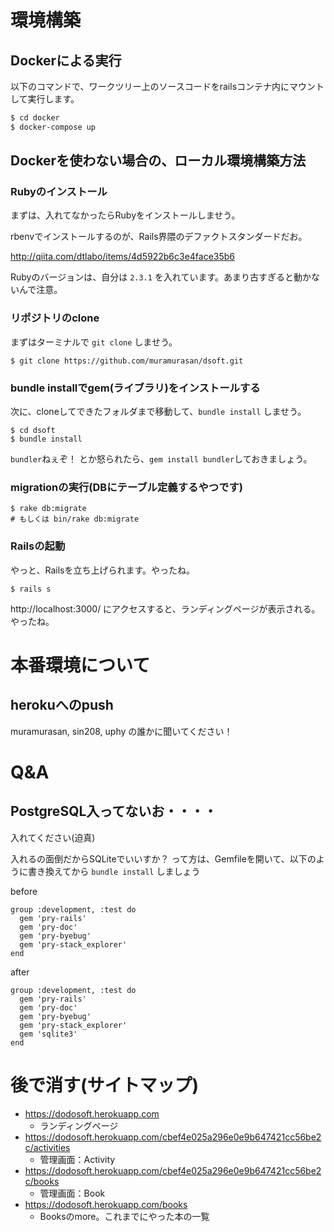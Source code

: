 # 環境構築
## Dockerによる実行

以下のコマンドで、ワークツリー上のソースコードをrailsコンテナ内にマウントして実行します。

```bash
$ cd docker
$ docker-compose up
```

## Dockerを使わない場合の、ローカル環境構築方法

### Rubyのインストール

まずは、入れてなかったらRubyをインストールしませう。

rbenvでインストールするのが、Rails界隈のデファクトスタンダードだお。

http://qiita.com/dtlabo/items/4d5922b6c3e4face35b6

Rubyのバージョンは、自分は `2.3.1` を入れています。あまり古すぎると動かないんで注意。

### リポジトリのclone

まずはターミナルで `git clone` しませう。

```
$ git clone https://github.com/muramurasan/dsoft.git
```

### bundle installでgem(ライブラリ)をインストールする

次に、cloneしてできたフォルダまで移動して、`bundle install` しませう。

```
$ cd dsoft
$ bundle install
```

`bundler`ねぇぞ！ とか怒られたら、`gem install bundler`しておきましょう。

### migrationの実行(DBにテーブル定義するやつです)

```
$ rake db:migrate
# もしくは bin/rake db:migrate
```

### Railsの起動

やっと、Railsを立ち上げられます。やったね。

```
$ rails s
```

http://localhost:3000/ にアクセスすると、ランディングページが表示される。やったね。

# 本番環境について

## herokuへのpush

muramurasan, sin208, uphy の誰かに聞いてください！

# Q&A

## PostgreSQL入ってないお・・・・

入れてください(迫真)

入れるの面倒だからSQLiteでいいすか？ って方は、Gemfileを開いて、以下のように書き換えてから `bundle install` しましょう

before
```
group :development, :test do
  gem 'pry-rails'
  gem 'pry-doc'
  gem 'pry-byebug'
  gem 'pry-stack_explorer'
end
```

after
```
group :development, :test do
  gem 'pry-rails'
  gem 'pry-doc'
  gem 'pry-byebug'
  gem 'pry-stack_explorer'
  gem 'sqlite3'
end
```

# 後で消す(サイトマップ)

- https://dodosoft.herokuapp.com
  - ランディングページ
- https://dodosoft.herokuapp.com/cbef4e025a296e0e9b647421cc56be2c/activities
  - 管理画面：Activity
- https://dodosoft.herokuapp.com/cbef4e025a296e0e9b647421cc56be2c/books
  - 管理画面：Book
- https://dodosoft.herokuapp.com/books
  - Booksのmore。これまでにやった本の一覧
